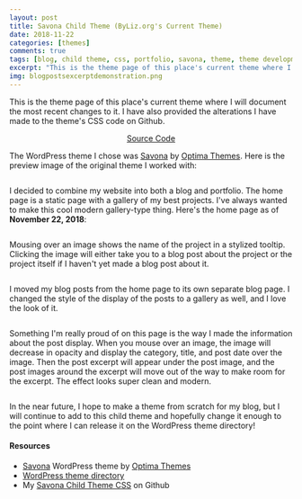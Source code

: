 ```yaml
---
layout: post
title: Savona Child Theme (ByLiz.org's Current Theme)
date: 2018-11-22
categories: [themes]
comments: true
tags: [blog, child theme, css, portfolio, savona, theme, theme development, web design, web development, wordpress themes]
excerpt: "This is the theme page of this place's current theme where I will document the most recent changes to it. I have also provided the alterations I have made to the theme's CSS code on Github."
img: blogpostsexcerptdemonstration.png
---
```


<p><first-letter>T</first-letter>his is the theme page of this place's current theme where I will document the most recent changes to it. I have also provided the alterations I have made to the theme's CSS code on Github.</p>

<p style="text-align:center"><a href="https://github.com/byliz/personal-savona-child-theme" target="_blank">Source Code</a></p>

<p>The WordPress theme I chose was <a href="https://wordpress.org/themes/savona/" target="_blank">Savona</a> by <a href="https://optimathemes.com/" target="_blank">Optima Themes</a>. Here is the preview image of the original theme I worked with:</p>

<img src="/img/savonaoriginal.png" alt="" class="img-fluid"/>

<p>I decided to combine my website into both a blog and portfolio. The home page is a static page with a gallery of my best projects. I've always wanted to make this cool modern gallery-type thing. Here's the home page as of <strong>November 22, 2018</strong>:</p>

<img src="/img/cssbylizorg.png" alt="" class="img-fluid"/>

<p>Mousing over an image shows the name of the project in a stylized tooltip. Clicking the image will either take you to a blog post about the project or the project itself if I haven't yet made a blog post about it.</p>

<img src="/img/blog.png" alt="" class="img-fluid"/>

<p>I moved my blog posts from the home page to its own separate blog page. I changed the style of the display of the posts to a gallery as well, and I love the look of it.</p>

<img src="/img/cssbylizorg2.png" alt="" class="img-fluid"/>

<p>Something I'm really proud of on this page is the way I made the information about the post display. When you mouse over an image, the image will decrease in opacity and display the category, title, and post date over the image. Then the post excerpt will appear under the post image, and the post images around the excerpt will move out of the way to make room for the excerpt. The effect looks super clean and modern.</p>

<img src="/img/blogpostsexcerptdemonstration.png" alt="" class="img-fluid"/>

<p>In the near future, I hope to make a theme from scratch for my blog, but I will continue to add to this child theme and hopefully change it enough to the point where I can release it on the WordPress theme directory!</p>

<h4>Resources</h4>

<ul>
	<li><a href="https://wordpress.org/themes/savona/" target="_blank">Savona</a> WordPress theme by <a href="https://optimathemes.com/" target="_blank">Optima Themes</a></li><li><a href="http://wordpress.org/themes" target="_blank">WordPress theme directory</a></li>
	<li>My <a href="https://github.com/byliz/personal-savona-child-theme" target="_blank">Savona Child Theme CSS</a> on Github</li>
</ul>
